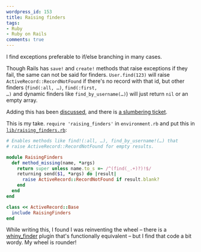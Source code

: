 ```yaml
---
wordpress_id: 153
title: Raising finders
tags:
- Ruby
- Ruby on Rails
comments: true
---
```

I find exceptions preferable to if/else branching in many cases.

Though Rails has <code>save!</code> and <code>create!</code> methods that raise exceptions if they fail, the same can not be said for finders. <code>User.find(123)</code> will raise <code>ActiveRecord::RecordNotFound</code> if there's no record with that id, but other finders (<code>find(:all, …)</code>, <code>find(:first, …)</code> and dynamic finders like <code>find_by_username(…)</code>) will just return <code>nil</code> or an empty array.

Adding this has been <a href="http://groups.google.com/group/rubyonrails-core/browse_thread/thread/9b79f15be8cea7ab/b09890407fe2583e">discussed</a>, and there is <a href="http://dev.rubyonrails.org/ticket/5974">a slumbering ticket</a>.

This is my take. <code>require 'raising_finders'</code> in <code>environment.rb</code> and put this in <a href="/uploads/raising_finders.rb"><code>lib/raising_finders.rb</code></a>:

``` ruby
# Enables methods like find!(:all, …), find_by_username!(…) that
# raise ActiveRecord::RecordNotFound for empty results.

module RaisingFinders
  def method_missing(name, *args)
    return super unless name.to_s =~ /^(find(_.+)?)!$/
    returning send($1, *args) do |result|
      raise ActiveRecord::RecordNotFound if result.blank?
    end
  end
end

class << ActiveRecord::Base
  include RaisingFinders
end
```

While writing this, I found I was reinventing the wheel – there is a <a href="http://soen.ca/svn/projects/rails/plugins/whiny_finder/">whiny_finder</a> plugin that's functionally equivalent – but I find that code a bit wordy. My wheel is rounder!
